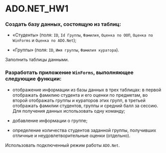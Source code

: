 # ADO.NET_HW1

### Создать базу данных, состоящую из таблиц:

* «Студенты» (поля: `ID`, `Id Группы`, `Фамилия`, `Оценка по ООП`, `Оценка по WinForms` и `Оценка по ADO.Net`);

* «Группы» (поля: `ID`, `Имя группы`, `Фамилия куратора`). 

Заполнить таблицы данными.


### Разработать приложение `WinForms`, выполняющее следующие функции:

* отображение информации из базы данных в  трех таблицах:  в первой отображать фамилию студента и его оценки по предметам, во второй отображать группы и кураторов этих групп, в третьей отображать фамилии студентов, группы и средний балл за сессию. Для получения данных использовать одну команду;

* добавление информации о группе; 

* определение количества студентов заданной группы, получивших отличные и неудовлетворительные оценки (отдельно).  

Использовать подключенный режим работы `ADO.Net`.

